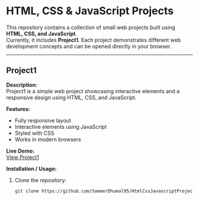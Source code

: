 # HTML, CSS & JavaScript Projects

This repository contains a collection of small web projects built using **HTML, CSS, and JavaScript**.  
Currently, it includes **Project1**. Each project demonstrates different web development concepts and can be opened directly in your browser.

---

## Project1

**Description:**  
Project1 is a simple web project showcasing interactive elements and a responsive design using HTML, CSS, and JavaScript.

**Features:**

- Fully responsive layout  
- Interactive elements using JavaScript  
- Styled with CSS  
- Works in modern browsers

**Live Demo:**  
[View Project1](https://SameerDhumal08.github.io/HtmlCssJavascriptProjects/Project1/)

**Installation / Usage:**

1. Clone the repository:
   ```bash
   git clone https://github.com/SameerDhumal95/HtmlCssJavascriptProjects.git
